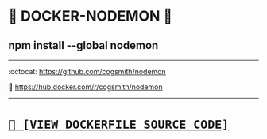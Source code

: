 # 🐳 DOCKER-NODEMON 🐳
## npm install --global nodemon

---

:octocat: https://github.com/cogsmith/nodemon

🐳 https://hub.docker.com/r/cogsmith/nodemon

---

<h1><code><a href='https://github.com/cogsmith/hive-proxy/blob/main/Dockerfile'>📄 [VIEW DOCKERFILE SOURCE CODE]</a></code></h1>